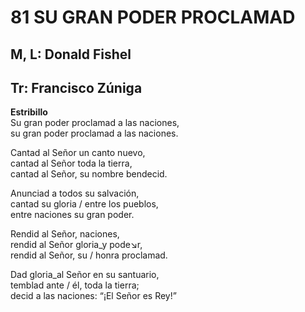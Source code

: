 # 81 SU GRAN PODER PROCLAMAD

## M, L:  Donald Fishel
## Tr: Francisco Zúniga

**Estribillo**  
Su gran poder proclamad a las naciones,  
su gran poder proclamad a las naciones.  

Cantad al Señor un canto nuevo,  
cantad al Señor toda la tierra,  
cantad al Señor, su nombre bendecid.  

Anunciad a todos su salvación,  
cantad su gloria / entre los pueblos,  
entre naciones su gran poder.  

Rendid al Señor, naciones,  
rendid al Señor gloria_y pode↘r,  
rendid al Señor, su / honra proclamad.  

Dad gloria_al Señor en su santuario,  
temblad ante / él, toda la tierra;  
decid a las naciones: “¡El Señor es Rey!”  

